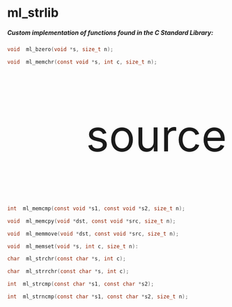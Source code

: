 # ml_strlib


##### Custom implementation of functions found in the C Standard Library:

```c
void  ml_bzero(void *s, size_t n);
```

```c
void  ml_memchr(const void *s, int c, size_t n);
```
<div align="right"><p style="font-size: 100px;">source</p></div>

```c
int  ml_memcmp(const void *s1, const void *s2, size_t n);
```

```c
void  ml_memcpy(void *dst, const void *src, size_t n);
```

```c
void  ml_memmove(void *dst, const void *src, size_t n);
```

```c
void  ml_memset(void *s, int c, size_t n):
```

```c
char  ml_strchr(const char *s, int c);
```

```c
char  ml_strrchr(const char *s, int c);
```

```c
int  ml_strcmp(const char *s1, const char *s2);
```

```c
int  ml_strncmp(const char *s1, const char *s2, size_t n);
```
